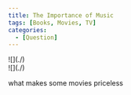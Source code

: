 ```yaml
---
title: The Importance of Music
tags: [Books, Movies, TV]
categories:
  - [Question]
---
```

<!-- more --><div class="embedded-image-left">![](./)</div><div class="embedded-image-right">![](./)</div>

what makes some movies priceless